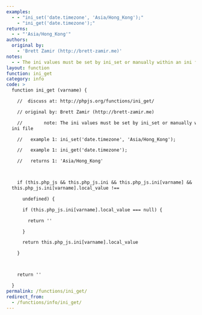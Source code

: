 ```yaml
---
examples:
  - - "ini_set('date.timezone', 'Asia/Hong_Kong');"
    - "ini_get('date.timezone');"
returns:
  - - "'Asia/Hong_Kong'"
authors:
  original by:
    - 'Brett Zamir (http://brett-zamir.me)'
notes:
  - - The ini values must be set by ini_set or manually within an ini file
layout: function
function: ini_get
category: info
code: >
  function ini_get (varname) {

    //  discuss at: http://phpjs.org/functions/ini_get/

    // original by: Brett Zamir (http://brett-zamir.me)

    //        note: The ini values must be set by ini_set or manually within an
  ini file

    //   example 1: ini_set('date.timezone', 'Asia/Hong_Kong');

    //   example 1: ini_get('date.timezone');

    //   returns 1: 'Asia/Hong_Kong'



    if (this.php_js && this.php_js.ini && this.php_js.ini[varname] &&
  this.php_js.ini[varname].local_value !==

      undefined) {

      if (this.php_js.ini[varname].local_value === null) {

        return ''

      }

      return this.php_js.ini[varname].local_value

    }



    return ''

  }
permalink: /functions/ini_get/
redirect_from:
  - /functions/info/ini_get/
---
```


<!-- WARNING! This file is auto generated by `npm run web:inject`, do not edit by hand -->
